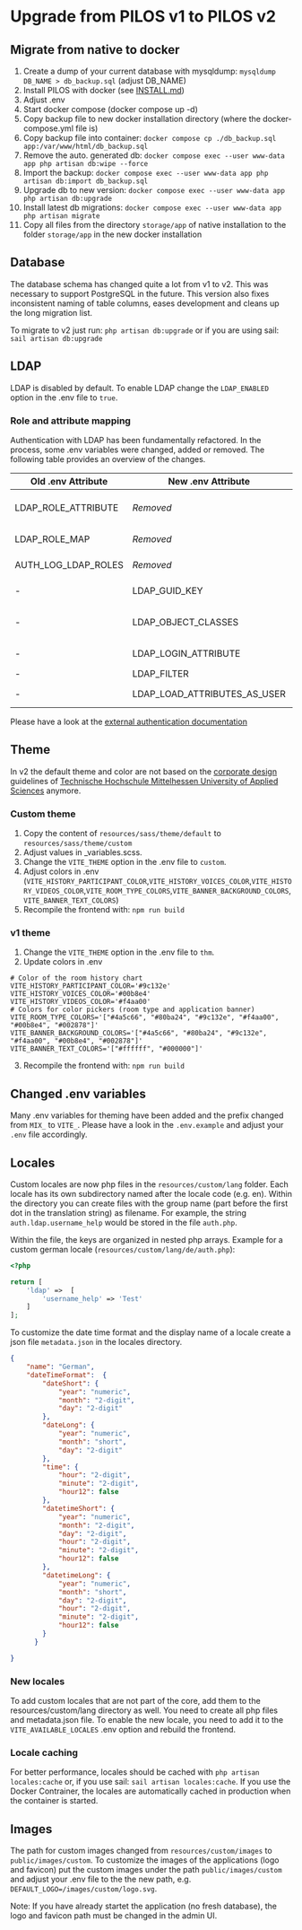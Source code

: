 # Upgrade from PILOS v1 to PILOS v2

## Migrate from native to docker

1. Create a dump of your current database with mysqldump: `mysqldump DB_NAME > db_backup.sql` (adjust DB_NAME)
2. Install PILOS with docker (see [INSTALL.md](INSTALL.md))
3. Adjust .env
4. Start docker compose (docker compose up -d)
5. Copy backup file to new docker installation directory (where the docker-compose.yml file is)
6. Copy backup file into container: `docker compose cp ./db_backup.sql app:/var/www/html/db_backup.sql`
7. Remove the auto. generated db: `docker compose exec --user www-data app php artisan db:wipe --force`
9. Import the backup: `docker compose exec --user www-data app php artisan db:import db_backup.sql`
10. Upgrade db to new version: `docker compose exec --user www-data app php artisan db:upgrade`
11. Install latest db migrations: `docker compose exec --user www-data app php artisan migrate`
12. Copy all files from the directory `storage/app` of native installation to the folder `storage/app` in the new docker installation

## Database
The database schema has changed quite a lot from v1 to v2.
This was necessary to support PostgreSQL in the future.
This version also fixes inconsistent naming of table columns, eases development and cleans up the long migration list.

To migrate to v2 just run: `php artisan db:upgrade` or if you are using sail: `sail artisan db:upgrade`

## LDAP
LDAP is disabled by default. To enable LDAP change the `LDAP_ENABLED` option in the .env file to `true`.

### Role and attribute mapping

Authentication with LDAP has been fundamentally refactored.
In the process, some .env variables were changed, added or removed. The following table provides an overview of the changes.

| Old .env Attribute | New .env  Attribute | Description                                                                                        |
|-----------|--------|----------------------------------------------------------------------------------------------------|
| LDAP_ROLE_ATTRIBUTE | *Removed* | Attribute with the users role, can be a multi value attribute, replaced with new mapping json file |
| LDAP_ROLE_MAP | *Removed* | Map the attribute to the name of a local role, replaced with new mapping json file                 |
| AUTH_LOG_LDAP_ROLES | *Removed* | Show found roles during mapping, enabled on log level info                                         |
| - | LDAP_GUID_KEY | Attribute with GUID; OpenLDAP (default): 'entryuuid', AD: 'objectGUID'                             |
| - | LDAP_OBJECT_CLASSES | Comma seperated list of the object class (default: top,person,organizationalperson,inetorgperson)  |
| - | LDAP_LOGIN_ATTRIBUTE | Attribute by which the user should be found in the LDAP (default: uid)                             |
| - | LDAP_FILTER | Raw LDAP filter                                                                                    |
| - | LDAP_LOAD_ATTRIBUTES_AS_USER | Load the users attributes by using the users credentials                                           |

Please have a look at the [external authentication documentation](EXTERNAL_AUTHENTICATION.md)

## Theme
In v2 the default theme and color are not based on the [corporate design](https://www.thm.de/thmweb/) guidelines of [Technische Hochschule Mittelhessen University of Applied Sciences](https://thm.de) anymore.

### Custom theme
1. Copy the content of `resources/sass/theme/default` to `resources/sass/theme/custom`
2. Adjust values in _variables.scss.
3. Change the `VITE_THEME` option in the .env file to `custom`.
4. Adjust colors in .env (`VITE_HISTORY_PARTICIPANT_COLOR`,`VITE_HISTORY_VOICES_COLOR`,`VITE_HISTORY_VIDEOS_COLOR`,`VITE_ROOM_TYPE_COLORS`,`VITE_BANNER_BACKGROUND_COLORS`,`VITE_BANNER_TEXT_COLORS`)
5. Recompile the frontend with: `npm run build`

### v1 theme
1. Change the `VITE_THEME` option in the .env file to `thm`.
2. Update colors in .env
```
# Color of the room history chart
VITE_HISTORY_PARTICIPANT_COLOR='#9c132e'
VITE_HISTORY_VOICES_COLOR='#00b8e4'
VITE_HISTORY_VIDEOS_COLOR='#f4aa00'
# Colors for color pickers (room type and application banner)
VITE_ROOM_TYPE_COLORS='["#4a5c66", "#80ba24", "#9c132e", "#f4aa00", "#00b8e4", "#002878"]'
VITE_BANNER_BACKGROUND_COLORS='["#4a5c66", "#80ba24", "#9c132e", "#f4aa00", "#00b8e4", "#002878"]'
VITE_BANNER_TEXT_COLORS='["#ffffff", "#000000"]'
```
3. Recompile the frontend with: `npm run build`


## Changed .env variables
Many .env variables for theming have been added and the prefix changed from `MIX_` to `VITE_`. Please have a look in the `.env.example` and adjust your `.env` file accordingly.

## Locales
Custom locales are now php files in the `resources/custom/lang` folder.
Each locale has its own subdirectory named after the locale code (e.g. en).
Within the directory you can create files with the group name (part before the first dot in the translation string) as filename.
For example, the string `auth.ldap.username_help` would be stored in the file `auth.php`.

Within the file, the keys are organized in nested php arrays.
Example for a custom german locale (`resources/custom/lang/de/auth.php`):
```php
<?php

return [
    'ldap' =>  [
        'username_help' => 'Test'
    ]
];
```

To customize the date time format and the display name of a locale create a json file `metadata.json` in the locales directory.
```json
{
    "name": "German",
    "dateTimeFormat":  {
        "dateShort": { 
            "year": "numeric",
            "month": "2-digit",
            "day": "2-digit" 
        },
        "dateLong": {
            "year": "numeric",
            "month": "short",
            "day": "2-digit"
        },
        "time": {
            "hour": "2-digit",
            "minute": "2-digit",
            "hour12": false
        },
        "datetimeShort": {
            "year": "numeric",
            "month": "2-digit",
            "day": "2-digit",
            "hour": "2-digit",
            "minute": "2-digit",
            "hour12": false
        },
        "datetimeLong": {
            "year": "numeric",
            "month": "short",
            "day": "2-digit",
            "hour": "2-digit",
            "minute": "2-digit",
            "hour12": false
        }
      }

}
```

### New locales
To add custom locales that are not part of the core, add them to the resources/custom/lang directory as well.
You need to create all php files and metadata.json file.
To enable the new locale, you need to add it to the `VITE_AVAILABLE_LOCALES` .env option and rebuild the frontend.

### Locale caching
For better performance, locales should be cached with `php artisan locales:cache` or, if you use sail: `sail artisan locales:cache`.
If you use the Docker Contrainer, the locales are automatically cached in production when the container is started.

## Images
The path for custom images changed from `resources/custom/images` to `public/images/custom`.
To customize the images of the applications (logo and favicon) put the custom images under the path `public/images/custom` and adjust your .env file to the the new path, e.g. `DEFAULT_LOGO=/images/custom/logo.svg`.

Note: If you have already startet the application (no fresh database), the logo and favicon path must be changed in the admin UI.
